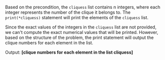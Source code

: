 Based on the precondition, the `cliquess` list contains n integers, where each integer represents the number of the clique it belongs to. The `print(*cliquess)` statement will print the elements of the `cliquess` list.

Since the exact values of the integers in the `cliquess` list are not provided, we can't compute the exact numerical values that will be printed. However, based on the structure of the problem, the print statement will output the clique numbers for each element in the list.

Output: **[clique numbers for each element in the list cliquess]**